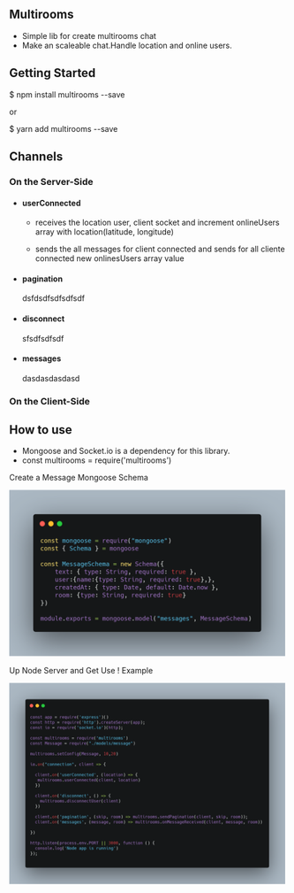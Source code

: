 ## Multirooms

- Simple lib for create multirooms chat
- Make an scaleable chat.Handle location and online users.

## Getting Started

$ npm install multirooms --save

or

$ yarn add multirooms --save

## Channels

### On the Server-Side
- #### userConnected

  - receives the location user, client socket and increment onlineUsers array with location(latitude, longitude)
  
  - sends the all messages for client connected and sends for all cliente connected new onlinesUsers array value 
  
  
- #### pagination

  dsfdsdfsdfsdfsdf
  
- #### disconnect

    sfsdfsdfsdf
    
- #### messages

    dasdasdasdasd
    
    
 ### On the Client-Side
 
 
 
## How to use
- Mongoose and Socket.io is a dependency for this library. 
- const multirooms = require('multirooms')

Create a Message Mongoose Schema

<img src="https://github.com/cristiano182/multirooms/blob/master/mongooseSchema.png" width="500" />


Up Node Server and Get Use ! Example

<img src="https://github.com/cristiano182/multirooms/blob/master/Example.png" width="500" />

